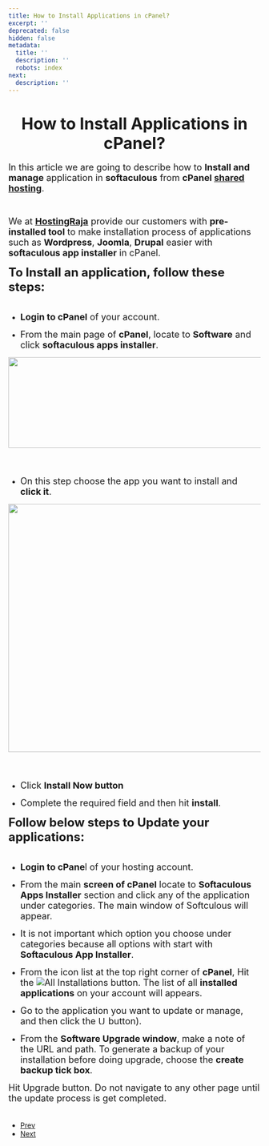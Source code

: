 ```yaml
---
title: How to Install Applications in cPanel?
excerpt: ''
deprecated: false
hidden: false
metadata:
  title: ''
  description: ''
  robots: index
next:
  description: ''
---
```

<div class="page-header">
</div>
<dl class="article-info muted">
    <dt class="article-info-term">
</dt>
</dl>
<div itemprop="articleBody">
    <h1 style="text-align: center;"><span style="font-size: xx-large;"><strong>How to Install Applications in cPanel?</strong></span></h1>
    <div><span style="font-size: large;"> </span></div>
    <p dir="ltr"><span style="font-size: large;">In this article we are going to describe how to <strong>Install and manage</strong> application in <strong>softaculous</strong> from <strong>cPanel <a href="https://www.hostingraja.in/">shared hosting</a></strong>. </span></p>
    <br/>
    <p dir="ltr"><span style="font-size: large;">We at <a href="https://www.hostingraja.in/hosting/"><b>HostingRaja</b></a> provide our customers with <strong>pre-installed tool</strong> to make installation process of applications such as <strong>Wordpress</strong>, <strong>Joomla</strong>, <strong>Drupal</strong> easier with <strong>softaculous app installer</strong> in cPanel.</span></p>
    <p dir="ltr"><span style="font-size: large;"> </span></p>
    <p dir="ltr"><span style="font-size: large;"><strong><span style="font-size: x-large;">To Install an application, follow these steps:</span>
        <br/>
        <br/>
        </strong>
        </span>
    </p>
    <ul>
        <li><span style="font-size: large;"><strong>Login to cPanel</strong> of your account.</span></li>
    </ul>
    <ul>
        <li><span style="font-size: large;">From the main page of <strong>cPanel</strong>, locate to <strong>Software</strong> and click <strong>softaculous apps installer</strong>.</span></li>
    </ul>
    <p dir="ltr"><span style="font-size: large;"><img style="display: block; margin-left: auto; margin-right: auto;" src="https://image.hostingraja.in/images/article/help/install-applications-in-cpanel1.png" width="800" height="181" border="0" /><br/><br/></span></p>
    <ul>
        <li><span style="font-size: large;">On this step choose the app you want to install and <strong>click it</strong>.</span></li>
    </ul>
    <div><span style="font-size: large;"> </span></div>
    <p dir="ltr"><span style="font-size: large;"><img style="display: block; margin-left: auto; margin-right: auto;" src="https://image.hostingraja.in/images/article/help/install-applications-in-cpanel2.png" width="800" height="496" border="0" /><br/><br/></span></p>
    <ul>
        <li><span style="font-size: large;">Click <strong>Install Now button</strong></span></li>
    </ul>
    <ul>
        <li><span style="font-size: large;">Complete the required field and then hit <strong>install</strong>.</span></li>
    </ul>
    <p dir="ltr"><span style="font-size: large;"> </span></p>
    <p dir="ltr"><span style="font-size: large;"><strong><span style="font-size: x-large;">Follow below steps to Update your applications:</span>
        <br/>
        <br/>
        </strong>
        </span>
    </p>
    <ul>
        <li><span style="font-size: large;"><strong>Login to cPane</strong>l of your hosting account.</span></li>
    </ul>
    <ul>
        <li><span style="font-size: large;">From the main <strong>screen of cPanel</strong> locate to <strong>Softaculous Apps Installer</strong> section and click any of the application under categories. The main window of Softculous will appear.</span></li>
    </ul>
    <ul>
        <li><span style="font-size: large;">It is not important which option you choose under categories because all options with start with <strong>Softaculous App Installer</strong>.</span></li>
    </ul>
    <ul>
        <li><span style="font-size: large;">From the icon list at the top right corner of <strong>cPanel</strong>, Hit the <img src="https://image.hostingraja.in/images/article/help/install-applications-in-cpanel3.png" alt="All Installations" border="0" /> button. The list of all <strong>installed applications</strong> on your account will appears.</span></li>
    </ul>
    <ul>
        <li><span style="font-size: large;">Go to the application you want to update or manage, and then click the <img src="https://lh6.googleusercontent.com/KUk8KeR_ByLGxiQj2yWPpvWtbttf8pHx0FZr_91LVeRCWm6afkHkIAMXPumCoO1MicAPWkc-bTI5OJySlI5Z06Qq1Z3ZRbjD_csf0e2g7d7ktsmPtcC0s0da58tGOOu0iDZ_rrrQ" alt="Updates" width="15" height="16" border="0" /> button).</span></li>
    </ul>
    <ul>
        <li><span style="font-size: large;">From the <strong>Software Upgrade window</strong>, make a note of the URL and path. To generate a backup of your installation before doing upgrade, choose the <strong>create backup tick box</strong>.</span></li>
    </ul>
    <div><span style="font-size: large;"> </span></div>
    <p dir="ltr"><span style="font-size: large;">Hit Upgrade button. Do not navigate to any other page until the update process is get completed.<br/><br/></span></p>
</div>
<ul class="pager pagenav">
    <li class="previous">
        <a class="hasTooltip" title=" How to create and manage mailing lists in cPanel?" aria-label="Previous article:  How to create and manage mailing lists in cPanel?" href="/docs/how-to-create-and-manage-mailing-lists-in-cpanel-1" rel="prev">
            <span class="icon-chevron-left" aria-hidden="true"></span> <span aria-hidden="true">Prev</span> </a>
    </li>
    <li class="next">
        <a class="hasTooltip" title="How to protect directories with a password" aria-label="Next article: How to protect directories with a password" href="/docs/how-to-protect-directories-with-a-password-in-cpanel" rel="next">
            <span aria-hidden="true">Next</span> <span class="icon-chevron-right" aria-hidden="true"></span> </a>
    </li>
</ul>
</div>
